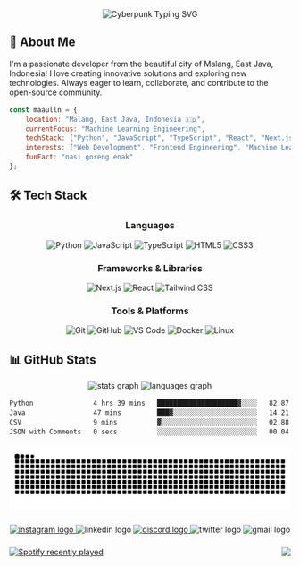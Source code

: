 <div align="center">
<img src="https://readme-typing-svg.herokuapp.com?font=Orbitron&weight=900&size=32&duration=2500&pause=800&color=FABD2E&background=0D1117FF&center=true&vCenter=true&width=700&height=80&lines=%E2%96%B8+WELCOME+TO+MY+GITHUB+%E2%97%82;%E2%96%B8+MY+NAME+IS+MAULANA+%E2%97%82" alt="Cyberpunk Typing SVG" />
</div>



## 🚀 About Me

I'm a passionate developer from the beautiful city of Malang, East Java, Indonesia! I love creating innovative solutions and exploring new technologies. Always eager to learn, collaborate, and contribute to the open-source community.

```javascript
const maaulln = {
    location: "Malang, East Java, Indonesia 🇮🇩",
    currentFocus: "Machine Learning Engineering",
    techStack: ["Python", "JavaScript", "TypeScript", "React", "Next.js", "Tailwind CSS"],
    interests: ["Web Development", "Frontend Engineering", "Machine Learning"],
    funFact: "nasi goreng enak"
};
```

## 🛠️ Tech Stack

<div align="center">

### Languages
![Python](https://img.shields.io/badge/-Python-3776AB?style=for-the-badge&logo=python&logoColor=white)
![JavaScript](https://img.shields.io/badge/-JavaScript-F7DF1E?style=for-the-badge&logo=javascript&logoColor=black)
![TypeScript](https://img.shields.io/badge/-TypeScript-3178C6?style=for-the-badge&logo=typescript&logoColor=white)
![HTML5](https://img.shields.io/badge/-HTML5-E34F26?style=for-the-badge&logo=html5&logoColor=white)
![CSS3](https://img.shields.io/badge/-CSS3-1572B6?style=for-the-badge&logo=css3&logoColor=white)

### Frameworks & Libraries
![Next.js](https://img.shields.io/badge/-Next.js-000000?style=for-the-badge&logo=next.js&logoColor=white)
![React](https://img.shields.io/badge/-React-61DAFB?style=for-the-badge&logo=react&logoColor=black)
![Tailwind CSS](https://img.shields.io/badge/-Tailwind_CSS-38B2AC?style=for-the-badge&logo=tailwind-css&logoColor=white)

### Tools & Platforms
![Git](https://img.shields.io/badge/-Git-F05032?style=for-the-badge&logo=git&logoColor=white)
![GitHub](https://img.shields.io/badge/-GitHub-181717?style=for-the-badge&logo=github&logoColor=white)
![VS Code](https://img.shields.io/badge/-VS%20Code-007ACC?style=for-the-badge&logo=visual-studio-code&logoColor=white)
![Docker](https://img.shields.io/badge/-Docker-2496ED?style=for-the-badge&logo=docker&logoColor=white)
![Linux](https://img.shields.io/badge/-Linux-FCC624?style=for-the-badge&logo=linux&logoColor=black)

</div>

## 📊 GitHub Stats
<div align="center">
  <img src="https://github-readme-stats.vercel.app/api?username=maaulln&hide_title=false&hide_rank=false&show_icons=true&include_all_commits=true&count_private=true&disable_animations=false&theme=gruvbox&locale=en&hide_border=false" height="150" alt="stats graph"  />
  <img src="https://github-readme-stats.vercel.app/api/top-langs?username=maaulln&locale=en&hide_title=false&layout=compact&card_width=320&langs_count=5&theme=gruvbox&hide_border=false" height="150" alt="languages graph"  />
</div>

<!--START_SECTION:waka-->

```txt
Python               4 hrs 39 mins   ████████████████████▓░░░░   82.87 %
Java                 47 mins         ███▓░░░░░░░░░░░░░░░░░░░░░   14.21 %
CSV                  9 mins          ▓░░░░░░░░░░░░░░░░░░░░░░░░   02.88 %
JSON with Comments   0 secs          ░░░░░░░░░░░░░░░░░░░░░░░░░   00.04 %
```

<!--END_SECTION:waka-->

###


<img src="https://raw.githubusercontent.com/maaulln/maaulln/output/snake.svg" alt="Snake animation" />

###

<div align="center">
  <a href="https://www.instagram.com/maaulln/" target="_blank">
    <img src="https://img.shields.io/static/v1?message=Instagram&logo=instagram&label=&color=E4405F&logoColor=white&labelColor=&style=for-the-badge" height="35" alt="instagram logo"  />
  </a>
  <img src="https://img.shields.io/static/v1?message=LinkedIn&logo=linkedin&label=&color=0077B5&logoColor=white&labelColor=&style=for-the-badge" height="35" alt="linkedin logo"  />
  <a href="https://discord.com/users/641042381533085737" target="_blank">
    <img src="https://img.shields.io/static/v1?message=Discord&logo=discord&label=&color=7289DA&logoColor=white&labelColor=&style=for-the-badge" height="35" alt="discord logo"  />
  </a>
  <img src="https://img.shields.io/static/v1?message=Twitter&logo=twitter&label=&color=1DA1F2&logoColor=white&labelColor=&style=for-the-badge" height="35" alt="twitter logo"  />
  <img src="https://img.shields.io/static/v1?message=Gmail&logo=gmail&label=&color=D14836&logoColor=white&labelColor=&style=for-the-badge" height="35" alt="gmail logo"  />
</div>

###

<img align="right" height="170" src="https://media.giphy.com/media/lw6H7vUDxeyB4UQDV5/giphy.gif?cid=ecf05e47aaoc2h6rgl4pliqpr558xhy5c9j0ijx0eulcbtf7&ep=v1_gifs_search&rid=giphy.gif&ct=g"  />

###

<div align="left">
  <a href="https://open.spotify.com/user/tsw0k3hjio5zg3s7rls5p5y4g">
    <img src="https://spotify-recently-played-readme.vercel.app/api?user=tsw0k3hjio5zg3s7rls5p5y4g&count=3&unique=false" alt="Spotify recently played"  />
  </a>
</div>

###
